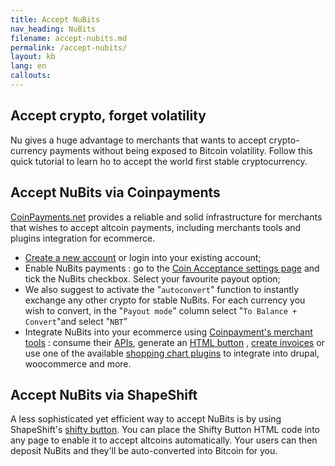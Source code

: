 ```yaml
---
title: Accept NuBits
nav_heading: NuBits
filename: accept-nubits.md
permalink: /accept-nubits/
layout: kb
lang: en
callouts:
---
```


## Accept crypto, forget volatility
Nu gives a huge advantage to merchants that wants to accept crypto-currency payments without being exposed to Bitcoin volatility. Follow this quick tutorial to learn ho to accept the world first stable cryptocurrency. 

## Accept NuBits via Coinpayments

[CoinPayments.net](https://www.coinpayments.net/) provides a reliable and solid infrastructure for merchants that wishes to accept altcoin payments, including merchants tools and plugins integration for ecommerce.

 - [Create a new account](https://www.coinpayments.net/register)  or login into your existing account;
 - Enable NuBits payments : go to the [Coin Acceptance settings page](https://www.coinpayments.net/index.php?cmd=acct_coins) and tick the NuBits checkbox. Select your favourite payout option;
 - We also suggest to activate the "`autoconvert`" function to instantly exchange any other crypto for stable NuBits.  For each currency you wish to convert, in the "`Payout mode`" column select "`To Balance + Convert`"and select "`NBT`"
 - Integrate  NuBits into your ecommerce using [Coinpayment's merchant tools](https://www.coinpayments.net/merchant-tools) :  consume their [APIs](https://www.coinpayments.net/merchant-tools-api), generate an [HTML button](https://www.coinpayments.net/merchant-tools-button-maker) , [create invoices](https://www.coinpayments.net/merchant-tools-request) or use one of the available [shopping chart plugins](https://www.coinpayments.net/merchant-tools-plugins) to integrate into drupal, woocommerce and more. 

## Accept NuBits via ShapeShift

A less sophisticated yet efficient way to accept NuBits is by using ShapeShift's [shifty button](https://shapeshift.io/shifty_button
). You can place the Shifty Button HTML code into any page to enable it to accept altcoins automatically. Your users can then deposit NuBits and they'll be auto-converted into Bitcoin for you. 
